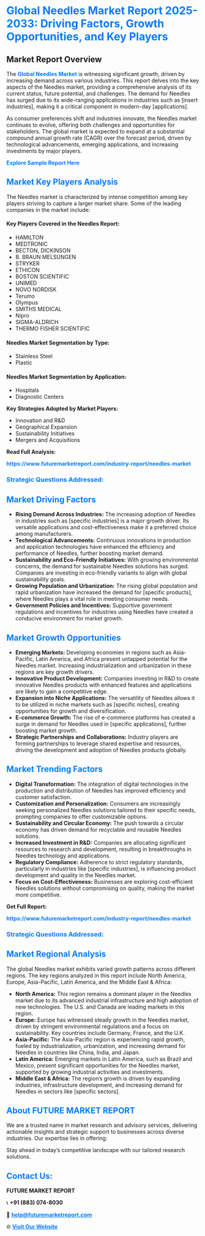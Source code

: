 <h1 style="color: #007BFF;">Global Needles Market Report 2025-2033: Driving Factors, Growth Opportunities, and Key Players</h1>

<section id="overview">
<h2>Market Report Overview</h2>
<p>The <a href="https://www.futuremarketreport.com/industry-report/needles-market" style="color: #007BFF; text-decoration: none;"><strong>Global Needles Market</strong></a> is witnessing significant growth, driven by increasing demand across various industries. This report delves into the key aspects of the Needles market, providing a comprehensive analysis of its current status, future potential, and challenges. The demand for Needles has surged due to its wide-ranging applications in industries such as [insert industries], making it a critical component in modern-day [applications].</p>
<p>As consumer preferences shift and industries innovate, the Needles market continues to evolve, offering both challenges and opportunities for stakeholders. The global market is expected to expand at a substantial compound annual growth rate (CAGR) over the forecast period, driven by technological advancements, emerging applications, and increasing investments by major players.</p>
</section>

<section id="overview">
<p><a href="https://www.futuremarketreport.com/request-sample/reportId=104679" style="color: #007BFF; text-decoration: none;"><strong>Explore Sample Report Here</strong></a></p>
</section>

<section id="key-players">
<h2 style="color: #007BFF;">Market Key Players Analysis</h2>
<p>The Needles market is characterized by intense competition among key players striving to capture a larger market share. Some of the leading companies in the market include:</p>
<h4>Key Players Covered in the Needles Report:</h4>
<ul><li>HAMILTON</li><li>MEDTRONIC</li><li>BECTON, DICKINSON</li><li>B. BRAUN MELSUNGEN</li><li>STRYKER</li><li>ETHICON</li><li>BOSTON SCIENTIFIC</li><li>UNIMED</li><li>NOVO NORDISK</li><li>Terumo</li><li>Olympus</li><li>SMITHS MEDICAL</li><li>Nipro</li><li>SIGMA-ALDRICH</li><li>THERMO FISHER SCIENTIFIC</li></ul>
<h4>Needles Market Segmentation by Type:</h4>
<ul><li>Stainless Steel</li><li>Plastic</li></ul>

<h4>Needles Market Segmentation by Application:</h4>
<ul><li>Hospitals</li><li>Diagnostic Centers</li></ul>
<p><strong>Key Strategies Adopted by Market Players:</strong></p>
<ul>
<li>Innovation and R&D</li>
<li>Geographical Expansion</li>
<li>Sustainability Initiatives</li>
<li>Mergers and Acquisitions</li>
</ul>
</section>

<section>
<p><strong>Read Full Analysis: </strong></p><a href="https://www.futuremarketreport.com/industry-report/needles-market" style="color: #007BFF; text-decoration: none;"><strong>https://www.futuremarketreport.com/industry-report/needles-market</strong></a>
<h3 style="color: #007BFF;">Strategic Questions Addressed:</h3>
</section>

<section id="driving-factors">
<h2 style="color: #007BFF;">Market Driving Factors</h2>
<ul>
<li><strong>Rising Demand Across Industries:</strong> The increasing adoption of Needles in industries such as [specific industries] is a major growth driver. Its versatile applications and cost-effectiveness make it a preferred choice among manufacturers.</li>
<li><strong>Technological Advancements:</strong> Continuous innovations in production and application technologies have enhanced the efficiency and performance of Needles, further boosting market demand.</li>
<li><strong>Sustainability and Eco-Friendly Initiatives:</strong> With growing environmental concerns, the demand for sustainable Needles solutions has surged. Companies are investing in eco-friendly variants to align with global sustainability goals.</li>
<li><strong>Growing Population and Urbanization:</strong> The rising global population and rapid urbanization have increased the demand for [specific products], where Needles plays a vital role in meeting consumer needs.</li>
<li><strong>Government Policies and Incentives:</strong> Supportive government regulations and incentives for industries using Needles have created a conducive environment for market growth.</li>
</ul>
</section>

<section id="growth-opportunities">
<h2 style="color: #007BFF;">Market Growth Opportunities</h2>
<ul>
<li><strong>Emerging Markets:</strong> Developing economies in regions such as Asia-Pacific, Latin America, and Africa present untapped potential for the Needles market. Increasing industrialization and urbanization in these regions are key growth drivers.</li>
<li><strong>Innovative Product Development:</strong> Companies investing in R&D to create innovative Needles products with enhanced features and applications are likely to gain a competitive edge.</li>
<li><strong>Expansion into Niche Applications:</strong> The versatility of Needles allows it to be utilized in niche markets such as [specific niches], creating opportunities for growth and diversification.</li>
<li><strong>E-commerce Growth:</strong> The rise of e-commerce platforms has created a surge in demand for Needles used in [specific applications], further boosting market growth.</li>
<li><strong>Strategic Partnerships and Collaborations:</strong> Industry players are forming partnerships to leverage shared expertise and resources, driving the development and adoption of Needles products globally.</li>
</ul>
</section>

<section id="trending-factors">
<h2 style="color: #007BFF;">Market Trending Factors</h2>
<ul>
<li><strong>Digital Transformation:</strong> The integration of digital technologies in the production and distribution of Needles has improved efficiency and customer satisfaction.</li>
<li><strong>Customization and Personalization:</strong> Consumers are increasingly seeking personalized Needles solutions tailored to their specific needs, prompting companies to offer customizable options.</li>
<li><strong>Sustainability and Circular Economy:</strong> The push towards a circular economy has driven demand for recyclable and reusable Needles solutions.</li>
<li><strong>Increased Investment in R&D:</strong> Companies are allocating significant resources to research and development, resulting in breakthroughs in Needles technology and applications.</li>
<li><strong>Regulatory Compliance:</strong> Adherence to strict regulatory standards, particularly in industries like [specific industries], is influencing product development and quality in the Needles market.</li>
<li><strong>Focus on Cost-Effectiveness:</strong> Businesses are exploring cost-efficient Needles solutions without compromising on quality, making the market more competitive.</li>
</ul>
</section>

<section>
<p><strong>Get Full Report: </strong></p><a href="https://www.futuremarketreport.com/industry-report/needles-market" style="color: #007BFF; text-decoration: none;"><strong>https://www.futuremarketreport.com/industry-report/needles-market</strong></a>
<h3 style="color: #007BFF;">Strategic Questions Addressed:</h3>
</section>


<section id="regional-analysis">
<h2 style="color: #007BFF;">Market Regional Analysis</h2>
<p>The global Needles market exhibits varied growth patterns across different regions. The key regions analyzed in this report include North America, Europe, Asia-Pacific, Latin America, and the Middle East & Africa:</p>
<ul>
<li><strong>North America:</strong> This region remains a dominant player in the Needles market due to its advanced industrial infrastructure and high adoption of new technologies. The U.S. and Canada are leading markets in this region.</li>
<li><strong>Europe:</strong> Europe has witnessed steady growth in the Needles market, driven by stringent environmental regulations and a focus on sustainability. Key countries include Germany, France, and the U.K.</li>
<li><strong>Asia-Pacific:</strong> The Asia-Pacific region is experiencing rapid growth, fueled by industrialization, urbanization, and increasing demand for Needles in countries like China, India, and Japan.</li>
<li><strong>Latin America:</strong> Emerging markets in Latin America, such as Brazil and Mexico, present significant opportunities for the Needles market, supported by growing industrial activities and investments.</li>
<li><strong>Middle East & Africa:</strong> The region’s growth is driven by expanding industries, infrastructure development, and increasing demand for Needles in sectors like [specific sectors].</li>
</ul>
</section>

<footer>
<h2 style="color: #007BFF;">About FUTURE MARKET REPORT</h2>
<p>We are a trusted name in market research and advisory services, delivering actionable insights and strategic support to businesses across diverse industries. Our expertise lies in offering:</p>

<p>Stay ahead in today’s competitive landscape with our tailored research solutions.</p>

<h2 style="color: #007BFF;">Contact Us:</h2>
<p><strong>FUTURE MARKET REPORT</strong></p>
<p>📞 <strong>+91 (883) 074-8030</strong></p>
<p>📧 <strong><a href="mailto:help@futuremarketreport.com" style="color: #007BFF;">help@futuremarketreport.com</a></strong></p>
<p>🌐 <strong><a href="https://www.futuremarketreport.com/" style="color: #007BFF;">Visit Our Website</a></strong></p>
</footer>
